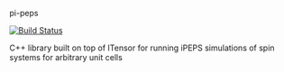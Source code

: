 pi-peps

[![Build Status](https://travis-ci.com/jurajHasik/pi-peps.svg?branch=master)](https://travis-ci.com/jurajHasik/pi-peps)

C++ library built on top of ITensor for running iPEPS simulations of spin systems for arbitrary unit cells
